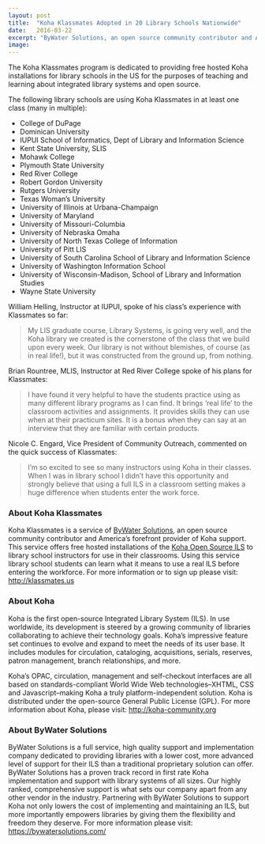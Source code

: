 ```yaml
---
layout: post
title:  "Koha Klassmates Adopted in 20 Library Schools Nationwide"
date:   2016-03-22
excerpt: "ByWater Solutions, an open source community contributor and America’s forefront provider of Koha support, announced today that since its roll out six months ago, 20 library schools are now using the Koha Klassmates program nationwide."
image:
---
```

The Koha Klassmates program is dedicated to providing free hosted Koha installations for library schools in the US for the purposes of teaching and learning about integrated library systems and open source.

The following library schools are using Koha Klassmates in at least one class (many in multiple):

* College of DuPage
* Dominican University
* IUPUI School of Informatics, Dept of Library and Information Science
* Kent State University, SLIS
* Mohawk College
* Plymouth State University
* Red River College
* Robert Gordon University
* Rutgers University
* Texas Woman’s University
* University of Illinois at Urbana-Champaign
* University of Maryland
* University of Missouri-Columbia
* University of Nebraska Omaha
* University of North Texas College of Information
* University of Pitt LIS
* University of South Carolina School of Library and Information Science
* University of Washington Information School
* University of Wisconsin-Madison, School of Library and Information Studies
* Wayne State University

William Helling, Instructor at IUPUI, spoke of his class’s experience with Klassmates so far:

> My LIS graduate course, Library Systems, is going very well, and the Koha library we created is the cornerstone of the class that we build upon every week. Our library is not without blemishes, of course (as in real life!), but it was constructed from the ground up, from nothing.

Brian Rountree, MLIS, Instructor at Red River College spoke of his plans for Klassmates:

> I have found it very helpful to have the students practice using as many different library programs as I can find. It brings ‘real life’ to the classroom activities and assignments. It provides skills they can use when at their practicum sites. It is a bonus when they can say at an interview that they are familiar with certain products.

Nicole C. Engard, Vice President of Community Outreach, commented on the quick success of Klassmates:

> I’m so excited to see so many instructors using Koha in their classes. When I was in library school I didn’t have this opportunity and strongly believe that using a full ILS in a classroom setting makes a huge difference when students enter the work force.

### About Koha Klassmates
Koha Klassmates is a service of <a href="https://bywatersolutions.com">ByWater Solutions</a>, an open source community contributor and America’s forefront provider of Koha support. This service offers free hosted installations of the <a href="http://koha-community.org">Koha Open Source ILS</a> to library school instructors for use in their classrooms. Using this service library school students can learn what it means to use a real ILS before entering the workforce. For more information or to sign up please visit: <a href="http://klassmates.us">http://klassmates.us</a>

### About Koha
Koha is the first open-source Integrated Library System (ILS). In use worldwide, its development is steered by a growing community of libraries collaborating to achieve their technology goals. Koha’s impressive feature set continues to evolve and expand to meet the needs of its user base. It includes modules for circulation, cataloging, acquisitions, serials, reserves, patron management, branch relationships, and more.

Koha’s OPAC, circulation, management and self-checkout interfaces are all based on standards-compliant World Wide Web technologies–XHTML, CSS and Javascript–making Koha a truly platform-independent solution. Koha is distributed under the open-source General Public License (GPL). For more information about Koha, please visit: <a href="http://koha-community.org/">http://koha-community.org</a>

### About ByWater Solutions
ByWater Solutions is a full service, high quality support and implementation company dedicated to providing libraries with a lower cost, more advanced level of support for their ILS than a traditional proprietary solution can offer. ByWater Solutions has a proven track record in first rate Koha implementation and support with library systems of all sizes. Our highly ranked, comprehensive support is what sets our company apart from any other vendor in the industry. Partnering with ByWater Solutions to support Koha not only lowers the cost of implementing and maintaining an ILS, but more importantly empowers libraries by giving them the flexibility and freedom they deserve. For more information please visit: <a href="https://bywatersolutions.com/">https://bywatersolutions.com/</a>
